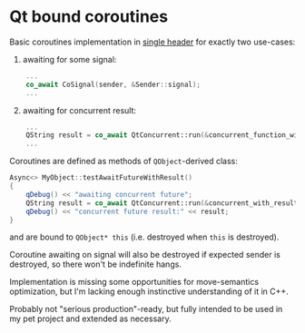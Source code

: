 # Qt bound coroutines

Basic coroutines implementation in [single header](qcosignal.hpp) for exactly two use-cases:

1. awaiting for some signal:
```cpp
    ...
    co_await CoSignal(sender, &Sender::signal);
    ...
```
2. awaiting for concurrent result:
```cpp
    ...
    QString result = co_await QtConcurrent::run(&concurrent_function_with_result, arg);
    ...
```

Coroutines are defined as methods of `QObject`-derived class:
```cpp
Async<> MyObject::testAwaitFutureWithResult()
{
    qDebug() << "awaiting concurrent future";
    QString result = co_await QtConcurrent::run(&concurrent_with_result, 1);
    qDebug() << "concurrent future result:" << result;
}
```
and are bound to `QObject* this` (i.e. destroyed when `this` is destroyed).

Coroutine awaiting on signal will also be destroyed if expected sender is destroyed,
so there won't be indefinite hangs.

Implementation is missing some opportunities for move-semantics optimization, but I'm lacking
enough instinctive understanding of it in C++.

Probably not "serious production"-ready, but fully intended to be used in my pet project and
extended as necessary.
